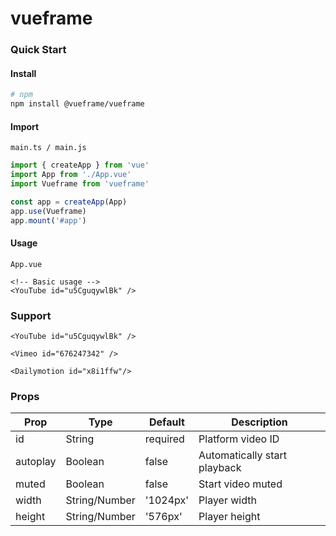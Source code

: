 # vueframe

### Quick Start

#### Install

```bash
# npm
npm install @vueframe/vueframe
```

#### Import

``main.ts / main.js``

```js
import { createApp } from 'vue'
import App from './App.vue'
import Vueframe from 'vueframe'

const app = createApp(App)
app.use(Vueframe)
app.mount('#app')
```

#### Usage

``App.vue``

```vue
<!-- Basic usage -->
<YouTube id="u5CguqywlBk" />
```

### Support

```vue
<YouTube id="u5CguqywlBk" />
```

```vue
<Vimeo id="676247342" />
```

```vue
<Dailymotion id="x8i1ffw"/>
```

### Props

| Prop       | Type          | Default     | Description                    |
|------------|---------------|-------------|--------------------------------|
| id         | String        | required    | Platform video ID              |
| autoplay   | Boolean       | false       | Automatically start playback   |
| muted      | Boolean       | false       | Start video muted              |
| width      | String/Number | '1024px'    | Player width                   |
| height     | String/Number | '576px'     | Player height                  |
